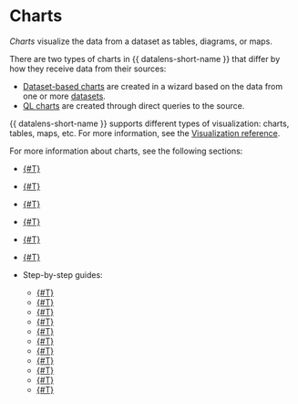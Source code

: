 # Charts

_Charts_ visualize the data from a dataset as tables, diagrams, or maps.

There are two types of charts in {{ datalens-short-name }} that differ by how they receive data from their sources:

* [Dataset-based charts](./dataset-based-charts.md) are created in a wizard based on the data from one or more [datasets](../dataset/index.md).
* [QL charts](./ql-charts.md) are created through direct queries to the source.

{{ datalens-short-name }} supports different types of visualization: charts, tables, maps, etc. For more information, see the [Visualization reference](../../visualization-ref/index.md).

For more information about charts, see the following sections:

* [{#T}](./settings.md)
* [{#T}](./measure-values.md)
* [{#T}](./multidataset-chart.md)
* [{#T}](./versioning.md)
* [{#T}](./inspector.md)
* [{#T}](./access-management.md)
* Step-by-step guides:

  * [{#T}](../../operations/chart/create-chart.md)
  * [{#T}](../../operations/chart/create-sql-chart.md)
  * [{#T}](../../operations/chart/replace-dataset.md)
  * [{#T}](../../operations/chart/create-multidataset-chart.md)
  * [{#T}](../../operations/chart/add-hierarchy.md)
  * [{#T}](../../operations/chart/config-chart-navigator.md)
  * [{#T}](../../operations/chart/chart-null-settings.md)
  * [{#T}](../../operations/chart/create-palette.md)
  * [{#T}](../../operations/chart/add-parameters.md)
  * [{#T}](../../operations/chart/add-guid.md)
  * [{#T}](../../operations/chart/add-parameter-chart.md)
